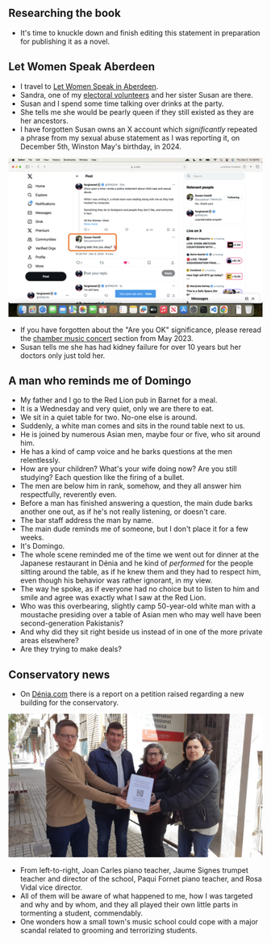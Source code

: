 ## Researching the book

- It's time to knuckle down and finish editing this statement in preparation for publishing it as a novel.

## Let Women Speak Aberdeen

- I travel to [Let Women Speak in Aberdeen](https://www.letwomenspeak.org/event-details/let-women-speak-aberdeen).
- Sandra, one of my [electoral volunteers](../2024/june.md#volunteers-not-what-they-seem) and her sister Susan are there.
- Susan and I spend some time talking over drinks at the party.
- She tells me she would be pearly queen if they still existed as they are her ancestors.
- I have forgotten Susan owns an X account which *significantly* repeated a phrase from my sexual abuse statement as I was reporting it, on December 5th, Winston May's birthday, in 2024.

![Are you OK](../../content/images/are-u-okay.png)

- If you have forgotten about the "Are you OK" significance, please reread the [chamber music concert](../2023/may.md#chamber-music-concert) section from May 2023.
- Susan tells me she has had kidney failure for over 10 years but her doctors only just told her.

## A man who reminds me of Domingo

- My father and I go to the Red Lion pub in Barnet for a meal.
- It is a Wednesday and very quiet, only we are there to eat.
- We sit in a quiet table for two. No-one else is around.
- Suddenly, a white man comes and sits in the round table next to us.
- He is joined by numerous Asian men, maybe four or five, who sit around him.
- He has a kind of camp voice and he barks questions at the men relentlessly.
- How are your children? What's your wife doing now? Are you still studying? Each question like the firing of a bullet.
- The men are below him in rank, somehow, and they all answer him respectfully, reverently even.
- Before a man has finished answering a question, the main dude barks another one out, as if he's not really listening, or doesn't care.
- The bar staff address the man by name.
- The main dude reminds me of someone, but I don't place it for a few weeks.
- It's Domingo.
- The whole scene reminded me of the time we went out for dinner at the Japanese restaurant in Dénia and he kind of *performed* for the people sitting around the table, as if he knew them and they had to respect him, even though his behavior was rather ignorant, in my view.
- The way he spoke, as if everyone had no choice but to listen to him and smile and agree was exactly what I saw at the Red Lion.
- Who was this overbearing, slightly camp 50-year-old white man with a moustache presiding over a table of Asian men who may well have been second-generation Pakistanis?
- And why did they sit right beside us instead of in one of the more private areas elsewhere?
- Are they trying to make deals?

## Conservatory news

- On [Dénia.com](https://www.denia.com/wp-content/uploads/2025/03/firmas-recogidas-para-un-nuevo-conservatorio-de-musica-en-denia-scaled.jpg) there is a report on a petition raised regarding a new building for the conservatory.

![Conservatory petition](../../content/images/conservatory-teachers.jpg)

- From left-to-right, Joan Carles piano teacher, Jaume Signes trumpet teacher and director of the school, Paqui Fornet piano teacher, and Rosa Vidal vice director.
- All of them will be aware of what happened to me, how I was targeted and why and by whom, and they all played their own little parts in tormenting a student, commendably.
- One wonders how a small town's music school could cope with a major scandal related to grooming and terrorizing students.

